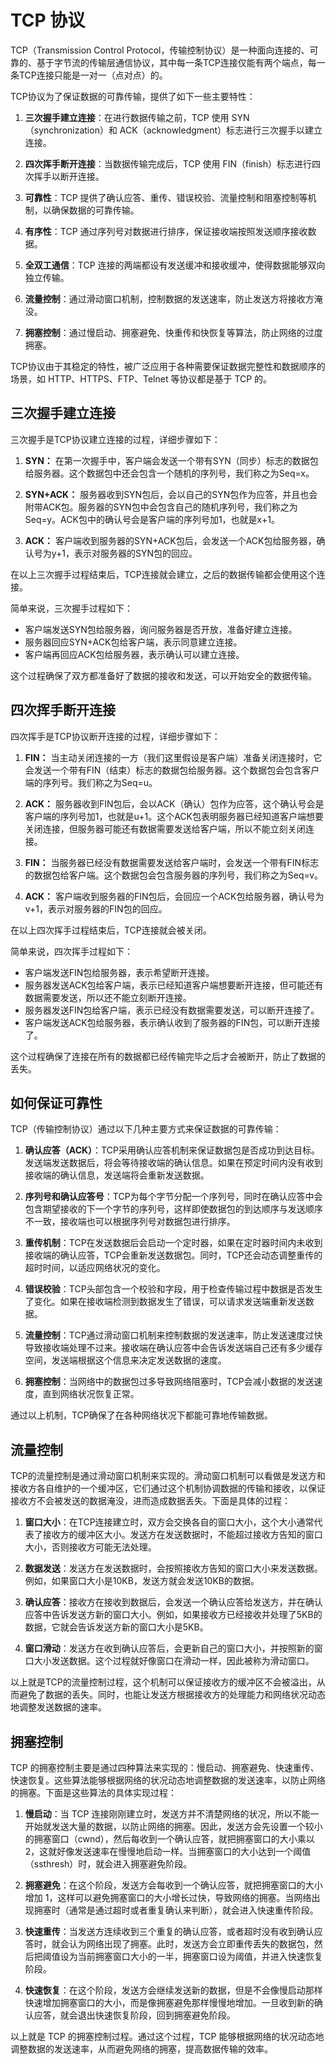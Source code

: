 # TCP 协议

TCP（Transmission Control Protocol，传输控制协议）是一种面向连接的、可靠的、基于字节流的传输层通信协议，其中每一条TCP连接仅能有两个端点，每一条TCP连接只能是一对一（点对点）的。

TCP协议为了保证数据的可靠传输，提供了如下一些主要特性：

1. **三次握手建立连接**：在进行数据传输之前，TCP 使用 SYN（synchronization）和 ACK（acknowledgment）标志进行三次握手以建立连接。

2. **四次挥手断开连接**：当数据传输完成后，TCP 使用 FIN（finish）标志进行四次挥手以断开连接。

3. **可靠性**：TCP 提供了确认应答、重传、错误校验、流量控制和阻塞控制等机制，以确保数据的可靠传输。

4. **有序性**：TCP 通过序列号对数据进行排序，保证接收端按照发送顺序接收数据。

5. **全双工通信**：TCP 连接的两端都设有发送缓冲和接收缓冲，使得数据能够双向独立传输。

6. **流量控制**：通过滑动窗口机制，控制数据的发送速率，防止发送方将接收方淹没。

7. **拥塞控制**：通过慢启动、拥塞避免、快重传和快恢复等算法，防止网络的过度拥塞。

TCP协议由于其稳定的特性，被广泛应用于各种需要保证数据完整性和数据顺序的场景，如 HTTP、HTTPS、FTP、Telnet 等协议都是基于 TCP 的。

## 三次握手建立连接

三次握手是TCP协议建立连接的过程，详细步骤如下：

1. **SYN：** 在第一次握手中，客户端会发送一个带有SYN（同步）标志的数据包给服务器。这个数据包中还会包含一个随机的序列号，我们称之为Seq=x。

2. **SYN+ACK：** 服务器收到SYN包后，会以自己的SYN包作为应答，并且也会附带ACK包。服务器的SYN包中会包含自己的随机序列号，我们称之为Seq=y。ACK包中的确认号会是客户端的序列号加1，也就是x+1。

3. **ACK：** 客户端收到服务器的SYN+ACK包后，会发送一个ACK包给服务器，确认号为y+1，表示对服务器的SYN包的回应。

在以上三次握手过程结束后，TCP连接就会建立，之后的数据传输都会使用这个连接。

简单来说，三次握手过程如下：

- 客户端发送SYN包给服务器，询问服务器是否开放，准备好建立连接。
- 服务器回应SYN+ACK包给客户端，表示同意建立连接。
- 客户端再回应ACK包给服务器，表示确认可以建立连接。

这个过程确保了双方都准备好了数据的接收和发送，可以开始安全的数据传输。

## 四次挥手断开连接

四次挥手是TCP协议断开连接的过程，详细步骤如下：

1. **FIN：** 当主动关闭连接的一方（我们这里假设是客户端）准备关闭连接时，它会发送一个带有FIN（结束）标志的数据包给服务器。这个数据包会包含客户端的序列号。我们称之为Seq=u。

2. **ACK：** 服务器收到FIN包后，会以ACK（确认）包作为应答，这个确认号会是客户端的序列号加1，也就是u+1。这个ACK包表明服务器已经知道客户端想要关闭连接，但服务器可能还有数据需要发送给客户端，所以不能立刻关闭连接。

3. **FIN：** 当服务器已经没有数据需要发送给客户端时，会发送一个带有FIN标志的数据包给客户端。这个数据包会包含服务器的序列号，我们称之为Seq=v。

4. **ACK：** 客户端收到服务器的FIN包后，会回应一个ACK包给服务器，确认号为v+1，表示对服务器的FIN包的回应。

在以上四次挥手过程结束后，TCP连接就会被关闭。

简单来说，四次挥手过程如下：

- 客户端发送FIN包给服务器，表示希望断开连接。
- 服务器发送ACK包给客户端，表示已经知道客户端想要断开连接，但可能还有数据需要发送，所以还不能立刻断开连接。
- 服务器发送FIN包给客户端，表示已经没有数据需要发送，可以断开连接了。
- 客户端发送ACK包给服务器，表示确认收到了服务器的FIN包，可以断开连接了。

这个过程确保了连接在所有的数据都已经传输完毕之后才会被断开，防止了数据的丢失。

## 如何保证可靠性

TCP（传输控制协议）通过以下几种主要方式来保证数据的可靠传输：

1. **确认应答（ACK）**：TCP采用确认应答机制来保证数据包是否成功到达目标。发送端发送数据后，将会等待接收端的确认信息。如果在预定时间内没有收到接收端的确认信息，发送端将会重新发送数据。

2. **序列号和确认应答号**：TCP为每个字节分配一个序列号，同时在确认应答中会包含期望接收的下一个字节的序列号，这样即使数据包的到达顺序与发送顺序不一致，接收端也可以根据序列号对数据包进行排序。

3. **重传机制**：TCP在发送数据后会启动一个定时器，如果在定时器时间内未收到接收端的确认应答，TCP会重新发送数据包。同时，TCP还会动态调整重传的超时时间，以适应网络状况的变化。

4. **错误校验**：TCP头部包含一个校验和字段，用于检查传输过程中数据是否发生了变化。如果在接收端检测到数据发生了错误，可以请求发送端重新发送数据。

5. **流量控制**：TCP通过滑动窗口机制来控制数据的发送速率，防止发送速度过快导致接收端处理不过来。接收端在确认应答中会告诉发送端自己还有多少缓存空间，发送端根据这个信息来决定发送数据的速度。

6. **拥塞控制**：当网络中的数据包过多导致网络阻塞时，TCP会减小数据的发送速度，直到网络状况恢复正常。

通过以上机制，TCP确保了在各种网络状况下都能可靠地传输数据。

## 流量控制

TCP的流量控制是通过滑动窗口机制来实现的。滑动窗口机制可以看做是发送方和接收方各自维护的一个缓冲区，它们通过这个机制协调数据的传输和接收，以保证接收方不会被发送的数据淹没，进而造成数据丢失。下面是具体的过程：

1. **窗口大小**：在TCP连接建立时，双方会交换各自的窗口大小，这个大小通常代表了接收方的缓冲区大小。发送方在发送数据时，不能超过接收方告知的窗口大小，否则接收方可能无法处理。

2. **数据发送**：发送方在发送数据时，会按照接收方告知的窗口大小来发送数据。例如，如果窗口大小是10KB，发送方就会发送10KB的数据。

3. **确认应答**：接收方在接收到数据后，会发送一个确认应答给发送方，并在确认应答中告诉发送方新的窗口大小。例如，如果接收方已经接收并处理了5KB的数据，它就会告诉发送方新的窗口大小是5KB。

4. **窗口滑动**：发送方在收到确认应答后，会更新自己的窗口大小，并按照新的窗口大小发送数据。这个过程就好像窗口在滑动一样，因此被称为滑动窗口。

以上就是TCP的流量控制过程，这个机制可以保证接收方的缓冲区不会被溢出，从而避免了数据的丢失。同时，也能让发送方根据接收方的处理能力和网络状况动态地调整发送数据的速率。

## 拥塞控制

TCP 的拥塞控制主要是通过四种算法来实现的：慢启动、拥塞避免、快速重传、快速恢复。这些算法能够根据网络的状况动态地调整数据的发送速率，以防止网络的拥塞。下面是这些算法的具体实现过程：

1. **慢启动**：当 TCP 连接刚刚建立时，发送方并不清楚网络的状况，所以不能一开始就发送大量的数据，以防止网络的拥塞。因此，发送方会先设置一个较小的拥塞窗口（cwnd），然后每收到一个确认应答，就把拥塞窗口的大小乘以 2，这就好像发送速率在慢慢地启动一样。当拥塞窗口的大小达到一个阈值（ssthresh）时，就会进入拥塞避免阶段。

2. **拥塞避免**：在这个阶段，发送方会每收到一个确认应答，就把拥塞窗口的大小增加 1，这样可以避免拥塞窗口的大小增长过快，导致网络的拥塞。当网络出现拥塞时（通常是通过超时或者重复确认来判断），就会进入快速重传阶段。

3. **快速重传**：当发送方连续收到三个重复的确认应答，或者超时没有收到确认应答时，就会认为网络出现了拥塞。此时，发送方会立即重传丢失的数据包，然后把阈值设为当前拥塞窗口大小的一半，拥塞窗口设为阈值，并进入快速恢复阶段。

4. **快速恢复**：在这个阶段，发送方会继续发送新的数据，但是不会像慢启动那样快速增加拥塞窗口的大小，而是像拥塞避免那样慢慢地增加。一旦收到新的确认应答，就会退出快速恢复阶段，回到拥塞避免阶段。

以上就是 TCP 的拥塞控制过程。通过这个过程，TCP 能够根据网络的状况动态地调整数据的发送速率，从而避免网络的拥塞，提高数据传输的效率。
